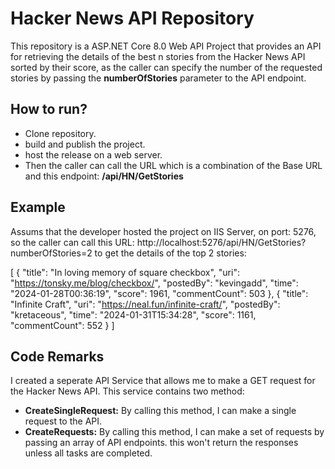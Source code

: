 # Hacker News API Repository

This repository is a ASP.NET Core 8.0 Web API Project that provides an API for retrieving the details of the best n stories from the Hacker News API sorted by their score, as the caller can specify the number of the requested stories by passing the **numberOfStories** parameter to the API endpoint.

## How to run?

- Clone repository.
- build and publish the project.
- host the release on a web server.
- Then the caller can call the URL which is a combination of the Base URL and this endpoint: **/api/HN/GetStories**

## Example

Assums that the developer hosted the project on IIS Server, on port: 5276, so the caller can call this URL:
http://localhost:5276/api/HN/GetStories?numberOfStories=2
to get the details of the top 2 stories:

[
  {
    "title": "In loving memory of square checkbox",
    "uri": "https://tonsky.me/blog/checkbox/",
    "postedBy": "kevingadd",
    "time": "2024-01-28T00:36:19",
    "score": 1961,
    "commentCount": 503
  },
  {
    "title": "Infinite Craft",
    "uri": "https://neal.fun/infinite-craft/",
    "postedBy": "kretaceous",
    "time": "2024-01-31T15:34:28",
    "score": 1161,
    "commentCount": 552
  }
]

## Code Remarks
I created a seperate API Service that allows me to make a GET request for the Hacker News API.
This service contains two method:
- **CreateSingleRequest:** By calling this method, I can make a single request to the API.
- **CreateRequests:** By calling this method, I can make a set of requests by passing an array of API endpoints. this won't return the responses unless all tasks are completed.



